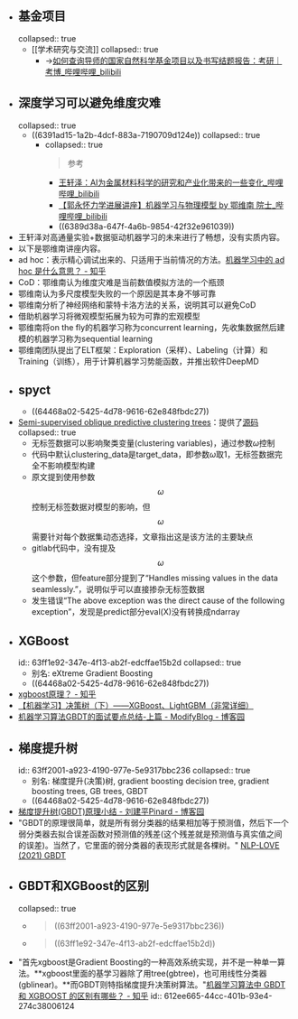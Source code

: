 - ## 基金项目
  collapsed:: true
	- [[学术研究与交流]]
	  collapsed:: true
		- ->[如何查询导师的国家自然科学基金项目以及书写结题报告：考研｜考博_哔哩哔哩_bilibili](https://www.bilibili.com/video/BV1MB4y137vW/?spm_id_from=333.999.0.0&vd_source=fc591008a48bd1bb56b8e3ba9a7c2202)
- ## 深度学习可以避免维度灾难
  collapsed:: true
	- ((6391ad15-1a2b-4dcf-883a-7190709d124e))
	  collapsed:: true
		- collapsed:: true
		  >参考
			- [王轩泽：AI为金属材料科学的研究和产业化带来的一些变化_哔哩哔哩_bilibili](https://www.bilibili.com/video/BV1za41197Jh/?spm_id_from=333.999.0.0&vd_source=fc591008a48bd1bb56b8e3ba9a7c2202)
			- [【郭永怀力学进展讲座】机器学习与物理模型 by 鄂维南 院士_哔哩哔哩_bilibili](https://www.bilibili.com/video/BV1Wt4y1C7oG/?spm_id_from=333.337.search-card.all.click&vd_source=fc591008a48bd1bb56b8e3ba9a7c2202)
			- ((6389d38a-647f-4a6b-9854-42f32e961039))
- 王轩泽对高通量实验+数据驱动机器学习的未来进行了畅想，没有实质内容。
- 以下是鄂维南讲座内容。
- ad hoc：表示精心调试出来的、只适用于当前情况的方法。[机器学习中的 ad hoc 是什么意思？ - 知乎](https://www.zhihu.com/question/381100372/answer/1097483738)
- CoD：鄂维南认为维度灾难是当前数值模拟方法的一个瓶颈
- 鄂维南认为多尺度模型失败的一个原因是其本身不够可靠
- 鄂维南分析了神经网络和蒙特卡洛方法的关系，说明其可以避免CoD
- 借助机器学习将微观模型拓展为较为可靠的宏观模型
- 鄂维南将on the fly的机器学习称为concurrent learning，先收集数据然后建模的机器学习称为sequential learning
- 鄂维南团队提出了ELT框架：Exploration（采样）、Labeling（计算）和Training（训练），用于计算机器学习势能函数，并推出软件DeepMD
- ## spyct
	- ((64468a02-5425-4d78-9616-62e848fbdc27))
- [Semi-supervised oblique predictive clustering trees](https://www.ncbi.nlm.nih.gov/pmc/articles/PMC8101547/)：提供了[源码](https://gitlab.com/TStepi/spyct)
  collapsed:: true
	- 无标签数据可以影响聚类变量(clustering variables)，通过参数$\omega$控制
	- 代码中默认clustering_data是target_data，即参数$\omega$取1，无标签数据完全不影响模型构建
	- 原文提到使用参数 $$\omega$$ 控制无标签数据对模型的影响，但 $$\omega$$ 需要针对每个数据集动态选择，文章指出这是该方法的主要缺点
	- gitlab代码中，没有提及 $$\omega$$ 这个参数，但feature部分提到了“Handles missing values in the data seamlessly.”，说明似乎可以直接掺杂无标签数据
	- 发生错误“The above exception was the direct cause of the following exception”，发现是predict部分eval(X)没有转换成ndarray
- ## XGBoost
  id:: 63ff1e92-347e-4f13-ab2f-edcffae15b2d
  collapsed:: true
	- 别名: eXtreme Gradient Boosting
	- ((64468a02-5425-4d78-9616-62e848fbdc27))
- [xgboost原理？ - 知乎](https://www.zhihu.com/question/58883125/answer/206813653)
- [【机器学习】决策树（下）——XGBoost、LightGBM（非常详细）](https://zhuanlan.zhihu.com/p/87885678 )
- [机器学习算法GBDT的面试要点总结-上篇 - ModifyBlog - 博客园](https://www.cnblogs.com/modifyrong/p/7744987.html)
- ## 梯度提升树
  id:: 63ff2001-a923-4190-977e-5e9317bbc236
  collapsed:: true
	- 别名: 梯度提升(决策)树, gradient boosting decision tree, gradient boosting trees, GB trees, GBDT
	- ((64468a02-5425-4d78-9616-62e848fbdc27))
- [梯度提升树(GBDT)原理小结 - 刘建平Pinard - 博客园](https://www.cnblogs.com/pinard/p/6140514.html)
- "GBDT的原理很简单，就是所有弱分类器的结果相加等于预测值，然后下一个弱分类器去拟合误差函数对预测值的残差(这个残差就是预测值与真实值之间的误差)。当然了，它里面的弱分类器的表现形式就是各棵树。" [NLP-LOVE (2021) GBDT](https://github.com/NLP-LOVE/ML-NLP/blob/fda5748094d086544a034b8e9df97a5953c0f608/Machine%20Learning/3.2%20GBDT/3.2%20GBDT.md )
- ## GBDT和XGBoost的区别
  collapsed:: true
	- > ((63ff2001-a923-4190-977e-5e9317bbc236))
	- > ((63ff1e92-347e-4f13-ab2f-edcffae15b2d))
- "首先xgboost是Gradient Boosting的一种高效系统实现，并不是一种单一算法。**xgboost里面的基学习器除了用tree(gbtree)，也可用线性分类器(gblinear)。**而GBDT则特指梯度提升决策树算法。"[机器学习算法中 GBDT 和 XGBOOST 的区别有哪些？ - 知乎](https://www.zhihu.com/question/41354392/answer/98658997)
  id:: 612ee665-44cc-401b-93e4-274c38006124